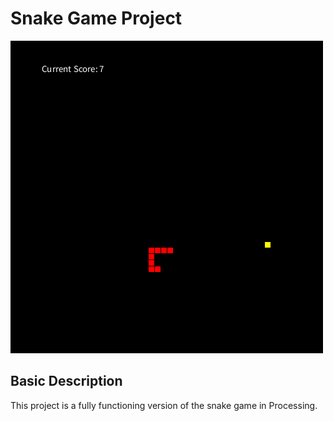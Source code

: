 # Snake Game Project

![Snake Picture 1](snake-2266.png)

## Basic Description

This project is a fully functioning version of the snake game in Processing.
